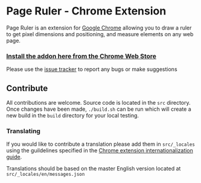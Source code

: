 Page Ruler - Chrome Extension
=============================

Page Ruler is an extension for [Google Chrome](https://www.google.com/chrome) allowing you to
draw a ruler to get pixel dimensions and positioning, and measure elements on any web page.

### [Install the addon here from the Chrome Web Store](https://chrome.google.com/webstore/detail/page-ruler/jlpkojjdgbllmedoapgfodplfhcbnbpn)

Please use the [issue tracker](/issues) to report any bugs or make suggestions

## Contribute

All contributions are welcome. Source code is located in the `src` directory. Once changes have been made, `./build.sh`
can be run which will create a new build in the `build` directory for your local testing.

### Translating

If you would like to contribute a translation please add them in `src/_locales` using the guildelines specified in the
[Chrome extension internationalization guide](http://developer.chrome.com/extensions/i18n.html).

Translations should be based on the master English version located at `src/_locales/en/messages.json`